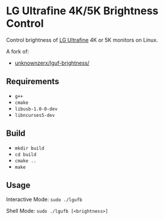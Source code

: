 # LG Ultrafine 4K/5K Brightness Control

Control brightness of [LG Ultrafine](https://www.apple.com/nl/shop/product/HKN62ZM/A/lg-ultrafine-5k%E2%80%91display) 4K or 5K monitors on Linux.

A fork of:

- [unknownzerx/lguf-brightness/](https://github.com/unknownzerx/lguf-brightness/)

## Requirements

- `g++`
- `cmake`
- `libusb-1.0-0-dev`
- `libncurses5-dev`

## Build

- `mkdir build`
- `cd build`
- `cmake ..`
- `make`

## Usage

Interactive Mode: `sudo ./lgufb`

Shell Mode: `sudo ./lgufb [<brightness>]`
